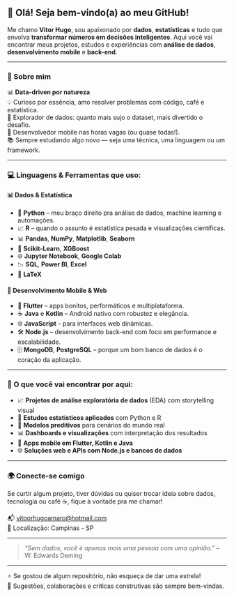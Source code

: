 ## 👋 Olá! Seja bem-vindo(a) ao meu GitHub!

Me chamo **Vitor Hugo**, sou apaixonado por **dados**, **estatísticas** e tudo que envolva **transformar números em decisões inteligentes**. Aqui você vai encontrar meus projetos, estudos e experiências com **análise de dados**, **desenvolvimento mobile** e **back-end**.

---

### 🚀 Sobre mim

📊 **Data-driven por natureza**  
💡 Curioso por essência, amo resolver problemas com código, café e estatística.  
🧠 Explorador de dados: quanto mais sujo o dataset, mais divertido o desafio.  
📱 Desenvolvedor mobile nas horas vagas (ou quase todas!).  
📚 Sempre estudando algo novo — seja uma técnica, uma linguagem ou um framework.

---

### 💻 Linguagens & Ferramentas que uso:

#### 📊 Dados & Estatística
- 🐍 **Python** – meu braço direito pra análise de dados, machine learning e automações.
- 📈 **R** – quando o assunto é estatística pesada e visualizações científicas.
- 📊 **Pandas**, **NumPy**, **Matplotlib**, **Seaborn**
- 🧠 **Scikit-Learn**, **XGBoost**
- 🌐 **Jupyter Notebook**, **Google Colab**
- 📉 **SQL**, **Power BI**, **Excel**
- 🧾 **LaTeX**

#### 📱 Desenvolvimento Mobile & Web
- 💙 **Flutter** – apps bonitos, performáticos e multiplataforma.
- ☕ **Java** e **Kotlin** – Android nativo com robustez e elegância.
- 🌐 **JavaScript** – para interfaces web dinâmicas.
- 🛠️ **Node.js** – desenvolvimento back-end com foco em performance e escalabilidade.
- 🗄️ **MongoDB**, **PostgreSQL** – porque um bom banco de dados é o coração da aplicação.

---

### 📂 O que você vai encontrar por aqui:

- 📈 **Projetos de análise exploratória de dados** (EDA) com storytelling visual  
- 🧮 **Estudos estatísticos aplicados** com Python e R  
- 🤖 **Modelos preditivos** para cenários do mundo real  
- 📊 **Dashboards e visualizações** com interpretação dos resultados  
- 📱 **Apps mobile em Flutter, Kotlin e Java**  
- 🌐 **Soluções web e APIs com Node.js e bancos de dados**

---

### 🌍 Conecte-se comigo

Se curtir algum projeto, tiver dúvidas ou quiser trocar ideia sobre dados, tecnologia ou café ☕, fique à vontade pra me chamar!

📬 vitoorhugoamaro@hotmail.com  
📌 Localização: Campinas - SP

---

> *“Sem dados, você é apenas mais uma pessoa com uma opinião.”* – W. Edwards Deming

---

⭐ Se gostou de algum repositório, não esqueça de dar uma estrela!  
🤝 Sugestões, colaborações e críticas construtivas são sempre bem-vindas.
